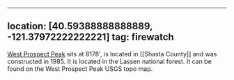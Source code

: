 
---
location: [40.59388888888889, -121.37972222222221]
tag: firewatch
---

[West Prospect Peak](http://www.peakbagging.com/CALookoutPhotos/WestProspect.html) sits at 8178', is located in [[Shasta County]] and was constructed in 1985. It is located in the Lassen national forest. It can be found on the West Prospect Peak USGS topo map.
